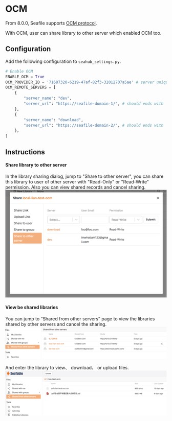 # OCM

From 8.0.0, Seafile supports [OCM protocol](https://rawgit.com/GEANT/OCM-API/v1/docs.html). 

With OCM, user can share library to other server which enabled OCM too.

## Configuration

Add the following configuration to `seahub_settings.py`.

```python
# Enable OCM
ENABLE_OCM = True
OCM_PROVIDER_ID = '71687320-6219-47af-82f3-32012707a5ae' # server unique id
OCM_REMOTE_SERVERS = [
    {
        "server_name": "dev",
        "server_url": "https://seafile-domain-1/", # should ends with '/'
    },
    {
        "server_name": "download",
        "server_url": "https://seafile-domain-2/", # should ends with '/'
    },
]
```

## Instructions

#### Share library to other server

In the library sharing dialog, jump to "Share to other server", you can share this library to user of other server with "Read-Only" or "Read-Write" permission. Also you can view shared records and cancel sharing.
![ocm-share-to-other-server](../images/ocm-share-to-other-server.png)

#### View be shared libraries

You can jump to “Shared from other servers” page to view the libraries shared by other servers and cancel the sharing.
![ocm-list-be-shared-libraries](../images/ocm-list-be-shared-libraries.png)

And enter the library to view、 download、 or upload files.
![ocm-view-download-upload-files-in-library](../images/ocm-view-download-upload-files-in-library.png)
